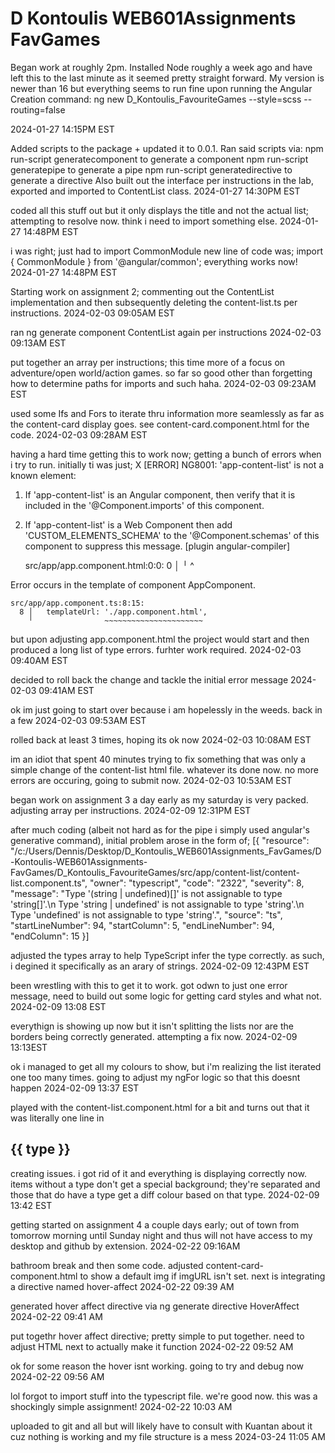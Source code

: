 # D Kontoulis WEB601Assignments FavGames
 
Began work at roughly 2pm.  Installed Node roughly a week ago and have left this to the last minute as it seemed pretty straight forward.  My version is newer than 16
but everything seems to run fine upon running the Angular Creation command:
ng new D_Kontoulis_FavouriteGames --style=scss --routing=false

2024-01-27
14:15PM EST


Added scripts to the package + updated it to 0.0.1.  Ran said scripts via:
npm run-script generatecomponent to generate a component
npm run-script generatepipe to generate a pipe
npm run-script generatedirective to generate a directive
Also built out the interface per instructions in the lab, exported and imported to ContentList class.
2024-01-27
14:30PM EST

coded all this stuff out but it only displays the title and not the actual list; attempting to resolve now. think i need to import something else.
2024-01-27
14:48PM EST

i was right; just had to import CommonModule 
new line of code was; import { CommonModule } from '@angular/common';
everything works now!
2024-01-27
14:48PM EST

Starting work on assignment 2; commenting out the ContentList implementation and then subsequently deleting the content-list.ts per instructions.
2024-02-03
09:05AM EST

ran ng generate component ContentList again per instructions
2024-02-03
09:13AM EST

put together an array per instructions; this time more of a focus on adventure/open world/action games. so far so good other than forgetting how to determine
paths for imports and such haha.
2024-02-03
09:23AM EST

used some Ifs and Fors to iterate thru information more seamlessly as far as the content-card display goes. see content-card.component.html for the code.
2024-02-03
09:28AM EST

having a hard time getting this to work now; getting a bunch of errors when i try to run. initially ti was just;
X [ERROR] NG8001: 'app-content-list' is not a known element:
1. If 'app-content-list' is an Angular component, then verify that it is included in the '@Component.imports' of this component.
2. If 'app-content-list' is a Web Component then add 'CUSTOM_ELEMENTS_SCHEMA' to the '@Component.schemas' of this component to suppress this message. [plugin angular-compiler]

    src/app/app.component.html:0:0:
      0 │ 
        ╵ ^

  Error occurs in the template of component AppComponent.

    src/app/app.component.ts:8:15:
      8 │   templateUrl: './app.component.html',
        ╵                ~~~~~~~~~~~~~~~~~~~~~~

but upon adjusting app.component.html the project would start and then produced a long list of type errors. furhter work required.
2024-02-03
09:40AM EST

decided to roll back the change and tackle the initial error message
2024-02-03
09:41AM EST

ok im just going to start over because i am hopelessly in the weeds. back in a few
2024-02-03
09:53AM EST

rolled back at least 3 times, hoping its ok now
2024-02-03
10:08AM EST

im an idiot that spent 40 minutes trying to fix something that was only a simple change of the content-list html file. whatever its done now. no more errors
are occuring, going to submit now.
2024-02-03
10:53AM EST

began work on assignment 3 a day early as my saturday is very packed. adjusting array per instructions.
2024-02-09
12:31PM EST


after much coding (albeit not hard as for the pipe i simply used angular's generative command), initial problem arose in the form of;
[{
	"resource": "/c:/Users/Dennis/Desktop/D_Kontoulis_WEB601Assignments_FavGames/D-Kontoulis-WEB601Assignments-FavGames/D_Kontoulis_FavouriteGames/src/app/content-list/content-list.component.ts",
	"owner": "typescript",
	"code": "2322",
	"severity": 8,
	"message": "Type '(string | undefined)[]' is not assignable to type 'string[]'.\n  Type 'string | undefined' is not assignable to type 'string'.\n    Type 'undefined' is not assignable to type 'string'.",
	"source": "ts",
	"startLineNumber": 94,
	"startColumn": 5,
	"endLineNumber": 94,
	"endColumn": 15
}]

adjusted the types array to help TypeScript infer the type correctly. as such, i degined it specifically as an arary of strings.
2024-02-09
12:43PM EST

been wrestling with this to get it to work. got odwn to just one error message, need to build out some logic for getting card styles and what not.
2024-02-09
13:08 EST

everythign is showing up now but it isn't splitting the lists nor are the borders being correctly generated. attempting a fix now.
2024-02-09
13:13EST

ok i managed to get all my colours to show, but i'm realizing the list iterated one too many times. going to adjust my ngFor logic so that this doesnt happen
2024-02-09
13:37 EST

played with the content-list.component.html for a bit and turns out that it was literally one line in <h2>{{ type }}</h2> creating issues. i got rid of it
and everything is displaying correctly now. items without a type don't get a special background; they're separated and those that do have a type get a diff colour
based on that type.
2024-02-09
13:42 EST

getting started on assignment 4 a couple days early; out of town from tomorrow morning until Sunday night and thus will not have access to my desktop and github  by extension.
2024-02-22
09:16AM

bathroom break and then some code.  adjusted content-card-component.html to show a default img if imgURL isn't set. next is integrating a directive named hover-affect
2024-02-22
09:39 AM

generated hover affect directive via ng generate directive HoverAffect
2024-02-22
09:41 AM

put togethr hover affect directive; pretty simple to put together. need to adjust HTML next to actually make it function
2024-02-22
09:52 AM

ok for some reason the hover isnt working. going to try and debug now
2024-02-22
09:56 AM

lol forgot to import stuff into the typescript file. we're good now. this was a shockingly simple assignment!
2024-02-22
10:03 AM


uploaded to git and all but will likely have to consult with Kuantan about it cuz nothing is working and my file structure is a mess
2024-03-24
11:05 AM